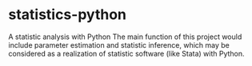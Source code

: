# statistics-python
A statistic analysis with Python
The main function of this project would include parameter estimation and statistic inference, which may be considered as a realization of statistic software (like Stata) with Python. 
